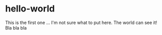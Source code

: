 # hello-world
This is the first one ...
I'm not sure what to put here. The world can see it!
Bla bla bla
